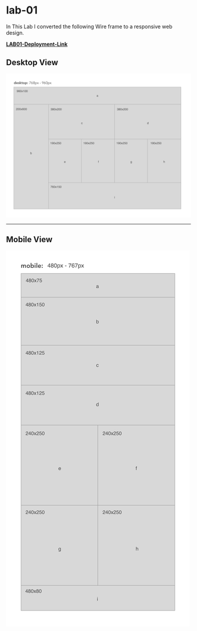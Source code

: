 # lab-01

In This Lab I converted the following Wire frame to a responsive web design.

[**LAB01-Deployment-Link**](https://oebitw.github.io/lab-01/)

## Desktop View

![](desktop-viewa.png)

 ---

 ## Mobile View

 ![](mobile-view.png)
